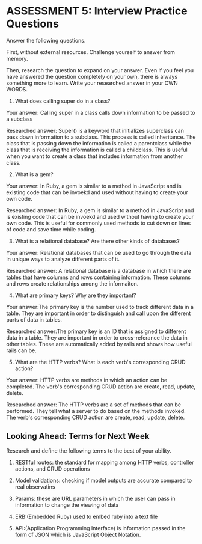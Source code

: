 # ASSESSMENT 5: Interview Practice Questions

Answer the following questions.

First, without external resources. Challenge yourself to answer from memory.

Then, research the question to expand on your answer. Even if you feel you have answered the question completely on your own, there is always something more to learn. Write your researched answer in your OWN WORDS.

1. What does calling super do in a class?

Your answer: Calling super in a class calls down information to be passed to a subclass

Researched answer: Super() is a keyword that initializes superclass can pass down information to a subclass. This process is called inheritance. The class that is passing down the information is called a parentclass while the class that is receiving the information is called a childclass. This is useful when you want to create a class that includes information from another class.

2. What is a gem?

Your answer: In Ruby, a gem is similar to a method in JavaScript and is existing code that can be invoekd and used without having to create your own code. 

Researched answer: In Ruby, a gem is similar to a method in JavaScript and is existing code that can be invoekd and used without having to create your own code. This is useful for commonly used methods to cut down on lines of code and save time while coding. 

3. What is a relational database? Are there other kinds of databases?

Your answer: Relational databases that can be used to go through the data in unique ways to analyze different parts of it. 

Researched answer: A relational database is a database in which there are tables that have columns and rows containing information. These columns and rows create relationships among the informaiton. 

4. What are primary keys? Why are they important?

Your answer:The primary key is the number used to track different data in a table. They are important in order to distinguish and call upon the different parts of data in tables. 

Researched answer:The primary key is an ID that is assigned to different data in a table. They are important in order to cross-referance the data in other tables. These are automatically added by rails and shows how useful rails can be.

5. What are the HTTP verbs? What is each verb's corresponding CRUD action?

Your answer: HTTP verbs are methods in which an action can be completed. The verb's corresponding CRUD action are create, read, update, delete.

Researched answer: The HTTP verbs are a set of methods that can be performed. They tell what a server to do based on the methods invoked. The verb's corresponding CRUD action are create, read, update, delete.

## Looking Ahead: Terms for Next Week

Research and define the following terms to the best of your ability.

1. RESTful routes: the standard for mapping among HTTP verbs, controller actions, and CRUD operations

2. Model validations: checking if model outputs are accurate compared to real observatins 

3. Params: these are URL parameters in which the user can pass in information to change the viewing of data

4. ERB:(Embedded Ruby) used to embed ruby into a text file

5. API:(Application Programming Interface) is information passed in the form of JSON which is JavaScript Object Notation. 
